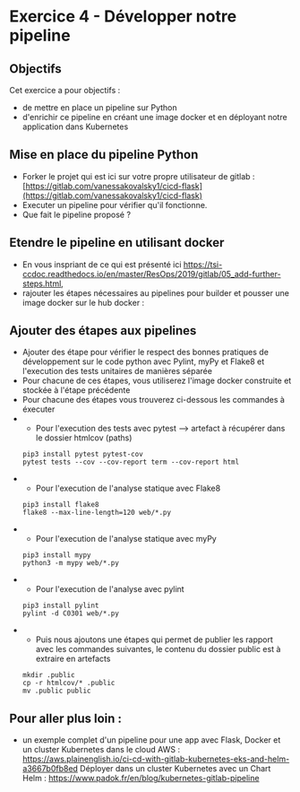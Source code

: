 # Exercice 4 - Développer notre pipeline

## Objectifs
Cet exercice a pour objectifs : 
* de mettre en place un pipeline sur Python
* d'enrichir ce pipeline en créant une image docker et en déployant notre application dans Kubernetes


## Mise en place du pipeline Python
* Forker le projet qui est ici sur votre propre utilisateur de gitlab : [https://gitlab.com/vanessakovalsky1/cicd-flask](https://gitlab.com/vanessakovalsky1/cicd-flask)
* Executer un pipeline pour vérifier qu'il fonctionne.
* Que fait le pipeline proposé ?


## Etendre le pipeline en utilisant docker 
* En vous inspriant de ce qui est présenté ici  https://tsi-ccdoc.readthedocs.io/en/master/ResOps/2019/gitlab/05_add-further-steps.html,
* rajouter les étapes nécessaires au pipelines pour builder et pousser une image docker sur le hub docker :

## Ajouter des étapes aux pipelines
* Ajouter des étape pour vérifier le respect des bonnes pratiques de développement sur le code python avec Pylint, myPy et Flake8 et l'execution des tests unitaires de manières séparée
* Pour chacune de ces étapes, vous utiliserez l'image docker construite et stockée à l'étape précédente
* Pour chacune des étapes vous trouverez ci-dessous les commandes à éxecuter
* * Pour l'execution des tests avec pytest --> artefact à récupérer dans le dossier htmlcov (paths)
  ```
  pip3 install pytest pytest-cov
  pytest tests --cov --cov-report term --cov-report html
  ```
* * Pour l'execution de l'analyse statique avec Flake8 
  ```
  pip3 install flake8
  flake8 --max-line-length=120 web/*.py
  ```
* * Pour l'execution de l'analyse statique avec myPy 
  ```
  pip3 install mypy
  python3 -m mypy web/*.py
  ```
* * Pour l'execution de l'analyse avec pylint 
  ```
  pip3 install pylint
  pylint -d C0301 web/*.py
  ```
* * Puis nous ajoutons une étapes qui permet de publier les rapport avec les commandes suivantes, le contenu du dossier public est à extraire en artefacts
  ```
  mkdir .public
  cp -r htmlcov/* .public
  mv .public public
  ```

## Pour aller plus loin : 

* un exemple complet d'un pipeline pour une app avec Flask, Docker et un cluster Kubernetes dans le cloud AWS : https://aws.plainenglish.io/ci-cd-with-gitlab-kubernetes-eks-and-helm-a3667b0fb8ed
  Déployer dans un cluster Kubernetes avec un Chart Helm : https://www.padok.fr/en/blog/kubernetes-gitlab-pipeline 


